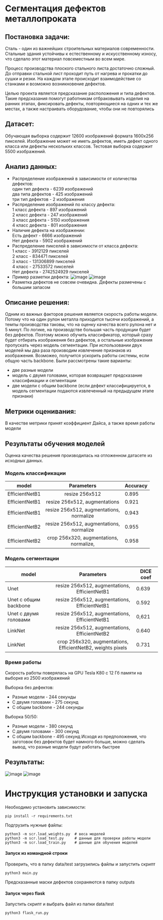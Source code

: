 # Сегментация дефектов металлопроката

## Постановка задачи: 
Сталь - один из важнейших строительных материалов современности. Стальные здания устойчивы 
к естественному и искусственному износу, что сделало этот материал повсеместным во всем мире. 

Процесс производства плоского стального листа достаточно сложный. До отправки стальной лист проходит путь от нагрева и прокатки до сушки и резки. На каждом этапе происходит взаимодействие со станками и возможно возникновение дефектов.

Целью проекта является предсказание расположения и типа дефектов. Такие предсказания помогут работникам отбраковывать изделия на ранних этапах, фиксировать дефекты, повторяющиеся на одних и тех же местах, а также настраивать оборудование, чтобы они не повторялись

## Датасет:
Обучающая выборка содержит 12600 изображений формата 1600х256 пикселей. Изображение может не иметь дефектов, иметь дефект одного класса или дефекты нескольких классов.
Тестовая выборка содержит 5500 изображений.

## Анализ данных:
   * Распределение изображений в зависимости от количества дефектов:
     <br> один тип дефекта - 6239 изображений 
     <br> два типа дефектов - 425 изображений 
     <br> три тип дефектов - 2 изображения 
   * Распределение изображений по классу дефекта:
     <br> 1 класс дефекта - 897 изображений 
     <br> 2 класс дефекта - 247 изображений 
     <br> 3 класс дефекта - 5150 изображения 
     <br> 4 класс дефекта - 801 изображения
   * Наличие дефекта на изображении:
     <br> Есть дефект - 6666 изображений 
     <br> Нет дефекта - 5902 изображений 
   * Распределение пикселей в зависимости от класса дефекта:
     <br> 1 класс - 3912129 пикселей 
     <br> 2 класс - 834471 пикселей     <br> 3 класс - 131306899 пикселей 
     <br> 4 класс - 27533572 пикселей 
     <br> Нет дефекта - 2742524929 пикселей
   * Пример разметки дефекта:
![image](https://user-images.githubusercontent.com/64748758/199672754-8d87a60d-66c6-4736-92d4-30e2fd830c20.png)
![image](https://user-images.githubusercontent.com/64748758/199672765-806c8c09-8409-4c32-aa44-273c07b97190.png)
   * Разметка дефектов не совсем очевидна. Дефекты размечены с большим запасом

## Описание решения:

Одним из важных факторов решения является скорость работы модели. Потому что на один рулон металла приходится тысячи изображений, а темпы производства таковы, что на оценку качества всего рулона нет и 5 минут.
По логике, на производстве большая часть продукции будет без дефектов. Поэтому можно обучить классификатор, который сразу будет отбирать изображения без дефектов, а остальные изображения пропускать через модель сегментации.
При использовании двух моделей мы два раза производим извлечение признаков из изображения. Возможео, получится ускорить работы системы, если общую часть backbone.
Были рассмотрены такие варианты:
* две разные модели
* модель с двумя головами, которая возвращает предсказание классификации и сегментации
* две модели с общим backbone (если дефект классифицируется, в модель сегментации подаются извлеченный на предыдущем этапе признаки) 

## Метрики оценивания:
В качестве метрики принят коэффициент Дайса, а также время работы модели

## Результаты обучения моделей
Оценка качества решения производилась на отложенном датасете из исходных данных.

### Модель классификации

| model           |                    Parameters                    | Accuracy | 
|-----------------|:------------------------------------------------:|----------|
| EfficientNetB1  |                  resize 256x512                  | 0.895    |
| EfficientNetB1  |          resize 256x512, augmentations           | 0.921    |
| EfficientNetB1  | resize 256x512, augmentations,<br>normalize<br/> | 0.943    |
| EfficientNetB2  | resize 256x512, augmentations,<br>normalize<br/> | 0.955    |
| EfficientNetB2  | crop 256x320, augmentations,<br>normalize,<br/>  | 0.958    |

### Модель сегментации

| model                 |                             Parameters                              | DICE coef | 
|-----------------------|:-------------------------------------------------------------------:|-----------|
| Unet                  |            resize 256x512, augmentations, EfficientNetB1            | 0.639     |
| Unet с общим backbone |            resize 256x512, augmentations, EfficientNetB1            | 0.592     |
| Unet с двумя головами |            resize 256x512, augmentations, EfficientNetB1            | 0,621     |
| LinkNet               |        resize 256x512, augmentations,<br>EfficientNetB2<br/>        | 0.640     |
| LinkNet               | crop 256x320, augmentations,<br>EfficientNetB2, weights pixels<br/> | 0.731     |

### Время работы
Скорость работы поверялась на GPU Tesla K80 с 12 Гб памяти на выборке из 2500 изображений

Выборка без дефектов:
* Разные модели - 244 секунды
* С двумя головами - 275 секунд
* С общим backbone - 244 секунды

Выборка 50/50:
* Разные модели - 380 секунд
* С двумя головами - 300 секунд
* С общим backbone - 495 секунд
Исходя из предположения, что заготовок без дефектов будет намного больше, можно сделать вывод, что разные модели будут работать быстрее
## Результаты:

![image](https://user-images.githubusercontent.com/64748758/199672794-58061f15-7f32-4c91-af85-6409097acdd1.png)
![image](https://user-images.githubusercontent.com/64748758/199672804-3dd4c7b8-7adc-4dcb-a108-e2e92e399241.png)

# Инструкция установки и запуска

Необходимо установить зависимости:

    pip install -r requirements.txt

Подгрузить нужные файлы:

    python3 -m scr.load_weights.py  # веса моделей
    python3 -m scr.load_test.py     # данные для проверки работы модели
    python3 -m scr.load_train.py    # данные для обучения моделей

#### Запуск из командной строки
Проверить, что в папку data/test загрузились файлы и запустить скрипт

    python3 main.py 

Предсказанные маски дефектов сохраняются в папку outputs
#### Запуск через flask 
Запустить скрипт и выбрать файл из папки data/test

    python3 flask_run.py 

